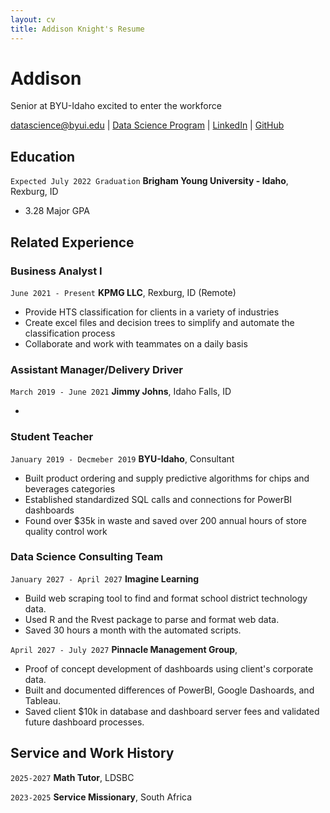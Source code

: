 ```yaml
---
layout: cv
title: Addison Knight's Resume
---
```

# Addison
Senior at BYU-Idaho excited to enter the workforce

<div id="webaddress">
<a href="datascience@byui.edu">datascience@byui.edu</a>
| <a href="https://byuidatascience.github.io/development.html">Data Science Program</a>
| <a href="https://www.linkedin.com/groups/13537407/">LinkedIn</a>
| <a href="https://github.com/byuids-resumes">GitHub</a>
</div>

<!-- https://www.monique.tech/the-art-of-markdown -->

## Education

`Expected July 2022 Graduation`
__Brigham Young University - Idaho__, Rexburg, ID

- 3.28 Major GPA


## Related Experience

### Business Analyst I

`June 2021 - Present`
__KPMG LLC__, Rexburg, ID (Remote)

- Provide HTS classification for clients in a variety of industries
- Create excel files and decision trees to simplify and automate the classification process
- Collaborate and work with teammates on a daily basis

### Assistant Manager/Delivery Driver

`March 2019 - June 2021`
__Jimmy Johns__, Idaho Falls, ID

- 

### Student Teacher

`January 2019 - Decmeber 2019`
__BYU-Idaho__, Consultant

- Built product ordering and supply predictive algorithms for chips and beverages categories
- Established standardized SQL calls and connections for PowerBI dashboards
- Found over $35k in waste and saved over 200 annual hours of store quality control work 

### Data Science Consulting Team

`January 2027 - April 2027`
__Imagine Learning__

- Build web scraping tool to find and format school district technology data.
- Used R and the Rvest package to parse and format web data.
- Saved 30 hours a month with the automated scripts.

`April 2027 - July 2027`
__Pinnacle Management Group__, 

- Proof of concept development of dashboards using client's corporate data.
- Built and documented differences of PowerBI, Google Dashoards, and Tableau.
- Saved client $10k in database and dashboard server fees and validated future dashboard processes.


## Service and Work History

`2025-2027`
__Math Tutor__, LDSBC


`2023-2025`
__Service Missionary__, South Africa



<!-- ### Footer

Last updated: May 2013 -->



